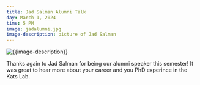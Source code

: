 ```yaml
---
title: Jad Salman Alumni Talk
day: March 1, 2024
time: 5 PM
image: jadalumni.jpg
image-description: picture of Jad Salman
---
```

![{{image-description}}]({{page.image}})

Thanks again to Jad Salman for being our alumni speaker this semester! It was great to hear more about your career and you PhD experince in the Kats Lab. 
